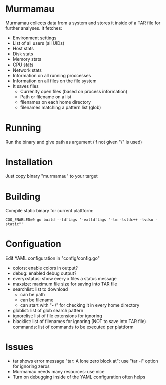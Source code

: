 # Murmamau
Murmamau collects data from a system and stores it inside of a TAR file for further analyses.
It fetches:
- Environment settings
- List of all users (all UIDs)
- Host stats
- Disk stats
- Memory stats
- CPU stats
- Network stats
- Information on all running proccesses
- Information on all files on the file system
- It saves files
  - Currenlty open files (based on process information)
  - Path or filename on a list
  - filenames on each home directory
  - filenames matching a pattern list (glob)


# Running
Run the binary and give path as argument (if not given "/" is used)


# Installation
Just copy binary "murmamau" to your target

# Building
Compile static binary for current plattform:
```
CGO_ENABLED=0 go build --ldflags '-extldflags "-lm -lstdc++ -lvdso -static"'
```

# Configuation
Edit YAML configuration in "config/config.go"
- colors: enable colors in output?
- debug: enabled debug output?
- everyxstatus: show every x files a status message
- maxsize: maximum file size for saving into TAR file
- searchlist: list to download
  - can be path
  - can be filename
  - can start with "~/" for checking it in every home directory
- globlist: list of glob search pattern
- ignorelist: list of file extensions for ignoring
- blacklist: list of filenames for ignoring (NOT to save into TAR file)
commands: list of commands to be executed per plattform


# Issues
- tar shows error message "tar: A lone zero block at": use "tar -i" option for ignoring zeros
- Murmamau needs many resources: use nice
- Turn on debugging inside of the YAML configuration often helps

